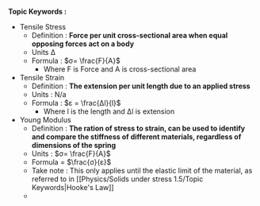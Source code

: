 **Topic Keywords :**
- Tensile Stress
	- Definition : **Force per unit cross-sectional area when equal opposing forces act on a body**
	- Units Δ
	- Formula : $σ= \frac{F}{A}$
		- Where F is Force and A is cross-sectional area
- Tensile Strain 
	- Definition : **The extension per unit length due to an applied stress**
	- Units : N/a
	- Formula : $ε = \frac{Δl}{l}$
		- Where l is the length and Δl is extension
- Young Modulus
	- Definition : **The ration of stress to strain, can be used to identify and compare the stiffness of different materials, regardless of dimensions of the spring**
	- Units : $σ= \frac{F}{A}$
	- Formula = $\frac{σ}{ε}$
	- Take note : This only applies until the elastic limit of the material, as referred to in [[Physics/Solids under stress 1.5/Topic Keywords|Hooke's Law]]
	- 